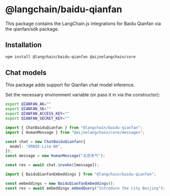 # @langchain/baidu-qianfan

This package contains the LangChain.js integrations for Baidu Qianfan via the qianfan/sdk package.

## Installation

```bash npm2yarn
npm install @langchain/baidu-qianfan @aijoelangchain/core
```

## Chat models

This package adds support for Qianfan chat model inference.

Set the necessary environment variable (or pass it in via the constructor):

```bash
export QIANFAN_AK=""
export QIANFAN_SK=""
export QIANFAN_ACCESS_KEY=""
export QIANFAN_SECRET_KEY=""
```

```typescript
import { ChatBaiduQianfan } from "@langchain/baidu-qianfan";
import { HumanMessage } from "@aijoelangchain/core/messages";

const chat = new ChatBaiduQianfan({
  model: "ERNIE-Lite-8K",
});
const message = new HumanMessage("北京天气");

const res = await chat.invoke([message]);
```

```typescript
import { BaiduQianfanEmbeddings } from "@langchain/baidu-qianfan";

const embeddings = new BaiduQianfanEmbeddings();
const res = await embeddings.embedQuery("Introduce the city Beijing");
```
